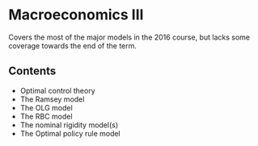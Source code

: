 
# Macroeconomics III

Covers the most of the major models in the 2016 course, but lacks some coverage towards the end of the term.

## Contents

* Optimal control theory 
* The Ramsey model
* The OLG model
* The RBC model
* The nominal rigidity model(s)
* The Optimal policy rule model
